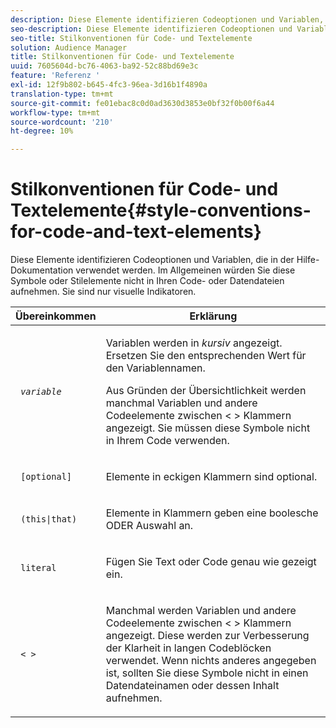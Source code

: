 ```yaml
---
description: Diese Elemente identifizieren Codeoptionen und Variablen, die in der Hilfe-Dokumentation verwendet werden. Im Allgemeinen würden Sie diese Symbole oder Stilelemente nicht in Ihren Code- oder Datendateien aufnehmen. Sie sind nur visuelle Indikatoren.
seo-description: Diese Elemente identifizieren Codeoptionen und Variablen, die in der Hilfe-Dokumentation verwendet werden. Im Allgemeinen würden Sie diese Symbole oder Stilelemente nicht in Ihren Code- oder Datendateien aufnehmen. Sie sind nur visuelle Indikatoren.
seo-title: Stilkonventionen für Code- und Textelemente
solution: Audience Manager
title: Stilkonventionen für Code- und Textelemente
uuid: 7605604d-bc76-4063-ba92-52c88bd69e3c
feature: 'Referenz '
exl-id: 12f9b802-b645-4fc3-96ea-3d16b1f4890a
translation-type: tm+mt
source-git-commit: fe01ebac8c0d0ad3630d3853e0bf32f0b00f6a44
workflow-type: tm+mt
source-wordcount: '210'
ht-degree: 10%

---
```


# Stilkonventionen für Code- und Textelemente{#style-conventions-for-code-and-text-elements}

Diese Elemente identifizieren Codeoptionen und Variablen, die in der Hilfe-Dokumentation verwendet werden. Im Allgemeinen würden Sie diese Symbole oder Stilelemente nicht in Ihren Code- oder Datendateien aufnehmen. Sie sind nur visuelle Indikatoren.

<table id="table_EBEF9490D90041BD8B7ABE3AF1AF35B6"> 
 <thead> 
  <tr> 
   <th colname="col1" class="entry"> Übereinkommen </th> 
   <th colname="col2" class="entry"> Erklärung </th> 
  </tr> 
 </thead>
 <tbody> 
  <tr> 
   <td colname="col1"> <p> <code> <i>variable</i> </code> </p> </td> 
   <td colname="col2"> <p>Variablen werden in <i>kursiv</i> angezeigt. Ersetzen Sie den entsprechenden Wert für den Variablennamen. </p> <p>Aus Gründen der Übersichtlichkeit werden manchmal Variablen und andere Codeelemente zwischen &lt; &gt; Klammern angezeigt. Sie müssen diese Symbole nicht in Ihrem Code verwenden. </p> </td> 
  </tr> 
  <tr> 
   <td colname="col1"> <p> <code> [optional]</code> </p> </td> 
   <td colname="col2"> <p>Elemente in eckigen Klammern sind optional. </p> </td> 
  </tr> 
  <tr> 
   <td colname="col1"> <p> <code> (this|that) </code> </p> </td> 
   <td colname="col2"> <p>Elemente in Klammern geben eine boolesche <span class="wintitle"> ODER</span> Auswahl an. </p> </td> 
  </tr> 
  <tr> 
   <td colname="col1"> <p> <code> literal</code> </p> </td> 
   <td colname="col2"> <p>Fügen Sie Text oder Code genau wie gezeigt ein. </p> </td> 
  </tr> 
  <tr> 
   <td colname="col1"> <p> <code> &lt; &gt;</code> </p> </td> 
   <td colname="col2"> <p>Manchmal werden Variablen und andere Codeelemente zwischen &lt; &gt; Klammern angezeigt. Diese werden zur Verbesserung der Klarheit in langen Codeblöcken verwendet. Wenn nichts anderes angegeben ist, sollten Sie diese Symbole nicht in einen Datendateinamen oder dessen Inhalt aufnehmen. </p> </td> 
  </tr> 
 </tbody> 
</table>
